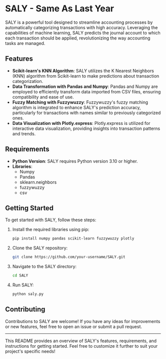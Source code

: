 # SALY - Same As Last Year

SALY is a powerful tool designed to streamline accounting processes by automatically categorizing transactions with high accuracy. Leveraging the capabilities of machine learning, SALY predicts the journal account to which each transaction should be applied, revolutionizing the way accounting tasks are managed.

## Features

- **Scikit-learn's KNN Algorithm**: SALY utilizes the K Nearest Neighbors (KNN) algorithm from Scikit-learn to make predictions about transaction categorization.
- **Data Transformation with Pandas and Numpy**: Pandas and Numpy are employed to efficiently transform data imported from CSV files, ensuring compatibility and ease of use.
- **Fuzzy Matching with Fuzzywuzzy**: Fuzzywuzzy's fuzzy matching algorithm is integrated to enhance SALY's prediction accuracy, particularly for transactions with names similar to previously categorized ones.
- **Data Visualization with Plotly.express**: Plotly.express is utilized for interactive data visualization, providing insights into transaction patterns and trends.

## Requirements

- **Python Version**: SALY requires Python version 3.10 or higher.
- **Libraries**:
  - Numpy
  - Pandas
  - sklearn.neighbors
  - fuzzywuzzy
  - csv

## Getting Started

To get started with SALY, follow these steps:

1. Install the required libraries using pip:
   ```bash
   pip install numpy pandas scikit-learn fuzzywuzzy plotly
   ```

2. Clone the SALY repository:
   ```bash
   git clone https://github.com/your-username/SALY.git
   ```

3. Navigate to the SALY directory:
   ```bash
   cd SALY
   ```

4. Run SALY:
   ```bash
   python saly.py
   ```

## Contributing

Contributions to SALY are welcome! If you have any ideas for improvements or new features, feel free to open an issue or submit a pull request.


---

This README provides an overview of SALY's features, requirements, and instructions for getting started. Feel free to customize it further to suit your project's specific needs!
